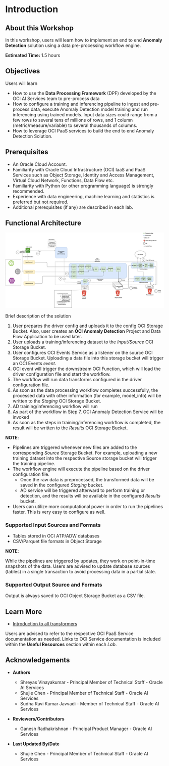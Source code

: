 # Introduction

## About this Workshop

In this workshop, users will learn how to implement an end to end **Anomaly Detection** solution using a data pre-processing workflow engine.

**Estimated Time:** 1.5 hours

## Objectives
Users will learn
- How to use the **Data Processing Framework** (DPF) developed by the OCI AI Services team to pre-process data
- How to configure a training and inferencing pipeline to ingest and pre-process data, execute Anomaly Detection model training and run inferencing using trained models. Input data sizes could range from a few rows to several tens of millions of rows, and 1 column (metric/measure/variable) to several thousands of columns. 
- How to leverage OCI PaaS services to build the end to end Anomaly Detection Solution.

## Prerequisites

* An Oracle Cloud Account.
* Familiarity with Oracle Cloud Infrastructure (OCI) IaaS and PaaS Services such as Object Storage, Identity and Access Management, Virtual Cloud Network, Functions, Data Flow etc. 
* Familiarity with Python (or other programming language) is strongly recommended.
* Experience with data engineering, machine learning and statistics is preferred but not required. 
* Additional prerequisites (if any) are described in each lab.

## Functional Architecture

![Functional Architecture](./images/workflow.png)

Brief description of the solution

1. User prepares the driver config and uploads it to the config OCI Storage Bucket. Also, user creates an **OCI Anomaly Detection** Project and Data Flow Application to be used later.
2. User uploads a training/inferencing dataset to the *Input/Source* OCI Storage Bucket.
3. User configures OCI Events Service as a listener on the source OCI Storage Bucket. Uploading a data file into this storage bucket will trigger an OCI Events *event*.
4. OCI event will trigger the downstream OCI Function, which will load the driver configuration file and start the workflow.
5. The workflow will run data transforms configured in the driver configuration file.
6. As soon as the data processing workflow completes successfully, the processed data with other information (for example, model\_info) will be written to the *Staging* OCI Storage Bucket.
7. AD training/inferencing workflow will run
8. As part of the workflow in Step 7, OCI Anomaly Detection Service will be invoked 
9. As soon as the steps in training/inferencing workflow is completed, the result will be written to the *Results* OCI Storage Bucket.

**NOTE**:

*   Pipelines are triggered whenever new files are added to the corresponding *Source* Storage Bucket. For example, uploading a new training dataset into the respective Source storage bucket will trigger the training pipeline.
*   The workflow engine will execute the pipeline based on the driver configuration file.
    *   Once the raw data is preprocessed, the transformed data will be saved in the configured *Staging* bucket.
    *   AD service will be triggered afterward to perform training or detection, and the results will be available in the configured *Results* bucket.
*   Users can utilize more computational power in order to run the pipelines faster. This is very easy to configure as well.

### Supported Input Sources and Formats

*   Tables stored in OCI ATP/ADW databases
*   CSV/Parquet file formats in Object Storage

**NOTE**:

While the pipelines are triggered by updates, they work on point-in-time snapshots of the data. Users are advised to update database sources (tables) in a single transaction to avoid processing data in a partial state.

### Supported Output Source and Formats

Output is always saved to OCI Object Storage Bucket as a CSV file.

## Learn More

* [Introduction to all transformers](https://github.com/ganrad/oci/blob/main/ai-decision-services/ai-ad-dpp-engine/optional/introduction-to-transformers-for-data-preprocessing.md)

Users are advised to refer to the respective OCI PaaS Service documentation as needed. Links to OCI Service documentation is included within the **Useful Resources** section within each *Lab*.

## Acknowledgements
* **Authors**
    * Shreyas Vinayakumar - Principal Member of Technical Staff - Oracle AI Services
    * Shujie Chen - Principal Member of Technical Staff - Oracle AI Services
    * Sudha Ravi Kumar Javvadi - Member of Technical Staff - Oracle AI Services

* **Reviewers/Contributors**
    * Ganesh Radhakrishnan - Principal Product Manager - Oracle AI Services

* **Last Updated By/Date**
    * Shujie Chen - Principal Member of Technical Staff - Oracle AI Services
